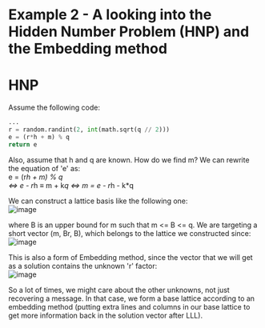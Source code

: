 # Example 2 - A looking into the Hidden Number Problem (HNP) and the Embedding method

# HNP
Assume the following code:
```py
...
r = random.randint(2, int(math.sqrt(q // 2)))
e = (r*h + m) % q
return e
```

Also, assume that h and q are known. How do we find m?
We can rewrite the equation of 'e' as:  
e = (r*h + m) % q  
$\Leftrightarrow$ e - r*h $\equiv$ m + k*q
$\Leftrightarrow$ m = e - r*h - k*q

We can construct a lattice basis like the following one:  
![image](https://github.com/connar/Lattices/assets/87579399/5cc61f12-05b8-4e28-a880-a4228e7782f8)



where B is an upper bound for m such that m <= B <= q.
We are targeting a short vector (m, Br, B), which belongs to the lattice we constructed since:  
![image](https://github.com/connar/Lattices/assets/87579399/c95cbdf9-64e9-4269-bf47-ca21a26d924f)



This is also a form of Embedding method, since the vector that we will get as a solution contains the unknown 'r' factor:  
![image](https://github.com/connar/Lattices/assets/87579399/216b1181-0dfc-44c9-9013-cb652fce13b4)

So a lot of times, we might care about the other unknowns, not just recovering a message. In that case, we form a base lattice according to an embedding method (putting extra lines and columns in our base lattice to get more information back in the solution vector after LLL).
